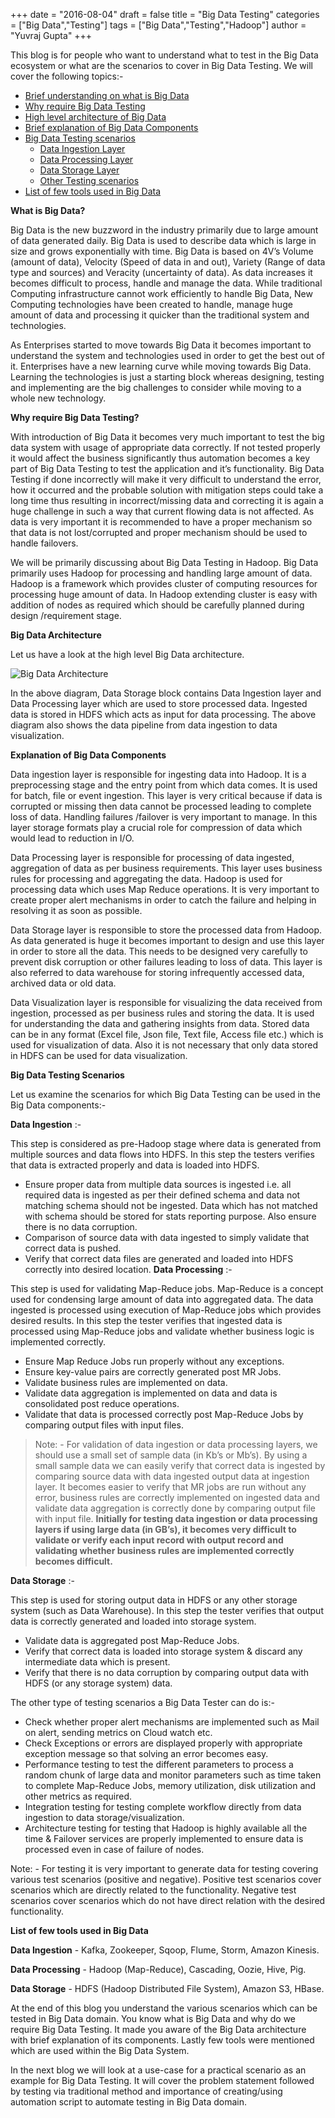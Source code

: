 +++
date = "2016-08-04"
draft = false
title = "Big Data Testing"
categories = ["Big Data","Testing"]
tags = ["Big Data","Testing","Hadoop"]
author = "Yuvraj Gupta"
+++

This blog is for people who want to understand what to test in the Big Data ecosystem or what are the scenarios to cover in Big Data Testing. We will cover the following topics:-

- [Brief understanding on what is Big Data](#BD)
- [Why require Big Data Testing](#BDT)
- [High level architecture of Big Data](#BDA)
- [Brief explanation of Big Data Components](#BDC)
- [Big Data Testing scenarios](#BDTS)
  - [Data Ingestion Layer](#DI)
  - [Data Processing Layer](#DP)
  - [Data Storage Layer](#DS)
  - [Other Testing scenarios](#OTS)
- [List of few tools used in Big Data](#TOOLS)

<a name="BD"> **What is Big Data?**</a>

Big Data is the new buzzword in the industry primarily due to large amount of data generated daily. Big Data is used to describe data which is large in size and grows exponentially with time. Big Data is based on 4V’s Volume (amount of data), Velocity (Speed of data in and out), Variety (Range of data type and sources) and Veracity (uncertainty of data). As data increases it becomes difficult to process, handle and manage the data. While traditional Computing infrastructure cannot work efficiently to handle Big Data, New Computing technologies have been created to handle, manage huge amount of data and processing it quicker than the traditional system and technologies.

As Enterprises started to move towards Big Data it becomes important to understand the system and technologies used in order to get the best out of it. Enterprises have a new learning curve while moving towards Big Data. Learning the technologies is just a starting block whereas designing, testing and implementing are the big challenges to consider while moving to a whole new technology.

<a name="BDT"> **Why require Big Data Testing?**</a>

With introduction of Big Data it becomes very much important to test the big data system with usage of appropriate data correctly. If not tested properly it would affect the business significantly thus automation becomes a key part of Big Data Testing to test the application and it’s functionality. Big Data Testing if done incorrectly will make it very difficult to understand the error, how it occurred and the probable solution with mitigation steps could take a long time thus resulting in incorrect/missing data and correcting it is again a huge challenge in such a way that current flowing data is not affected. As data is very important it is recommended to have a proper mechanism so that data is not lost/corrupted and proper mechanism should be used to handle failovers.

We will be primarily discussing about Big Data Testing in Hadoop. Big Data primarily uses Hadoop for processing and handling large amount of data. Hadoop is a framework which provides cluster of computing resources for processing huge amount of data. In Hadoop extending cluster is easy with addition of nodes as required which should be carefully planned during design /requirement stage.

<a name="BDA"> **Big Data Architecture**</a>

Let us have a look at the high level Big Data architecture.

![Big Data Architecture](../images/BigDataArchitecture.png "Big Data Architecture")

In the above diagram, Data Storage block contains Data Ingestion layer and Data Processing layer which are used to store processed data. Ingested data is stored in HDFS which acts as input for data processing. The above diagram also shows the data pipeline from data ingestion to data visualization.

<a name="BDC">**Explanation of Big Data Components**</a>

Data ingestion layer is responsible for ingesting data into Hadoop. It is a preprocessing stage and the entry point from which data comes. It is used for batch, file or event ingestion. This layer is very critical because if data is corrupted or missing then data cannot be processed leading to complete loss of data. Handling failures /failover is very important to manage. In this layer storage formats play a crucial role for compression of data which would lead to reduction in I/O.

Data Processing layer is responsible for processing of data ingested, aggregation of data as per business requirements. This layer uses business rules for processing and aggregating the data. Hadoop is used for processing data which uses Map Reduce operations. It is very important to create proper alert mechanisms in order to catch the failure and helping in resolving it as soon as possible.

Data Storage layer is responsible to store the processed data from Hadoop. As data generated is huge it becomes important to design and use this layer in order to store all the data. This needs to be designed very carefully to prevent disk corruption or other failures leading to loss of data. This layer is also referred to data warehouse for storing infrequently accessed data, archived data or old data.

Data Visualization layer is responsible for visualizing the data received from ingestion, processed as per business rules and storing the data. It is used for understanding the data and gathering insights from data. Stored data can be in any format (Excel file, Json file, Text file, Access file etc.)  which is used for visualization of data. Also it is not necessary that only data stored in HDFS can be used for data visualization.

<a name="BDTS">**Big Data Testing Scenarios**</a>

Let us examine the scenarios for which Big Data Testing can be used in the Big Data components:-

<a name="DI">**Data Ingestion** :-</a>

This step is considered as pre-Hadoop stage where data is generated from multiple sources and data flows into HDFS. In this step the testers verifies that data is extracted properly and data is loaded into HDFS.

- Ensure proper data from multiple data sources is ingested i.e. all required data is ingested as per their defined schema and data not matching schema should not be ingested. Data which has not matched with schema should be stored for stats reporting purpose. Also ensure there is no data corruption.
- Comparison of source data with data ingested to simply validate that correct data is pushed.
- Verify that correct data files are generated and loaded into HDFS correctly into desired location.
<a name="DP">**Data Processing** :-</a>

This step is used for validating Map-Reduce jobs. Map-Reduce is a concept used for condensing large amount of data into aggregated data. The data ingested is processed using execution of Map-Reduce jobs which provides desired results. In this step the tester verifies that ingested data is processed using Map-Reduce jobs and validate whether business logic is implemented correctly.

- Ensure Map Reduce Jobs run properly without any exceptions.
- Ensure key-value pairs are correctly generated post MR Jobs.
- Validate business rules are implemented on data.
- Validate data aggregation is implemented on data and data is consolidated post reduce operations.
- Validate that data is processed correctly post Map-Reduce Jobs by comparing output files with input files.
> Note: - For validation of data ingestion or data processing layers, we should use a small set of sample data (in Kb’s or Mb’s). By using a small sample data we can easily verify that correct data is ingested by comparing source data with data ingested output data at ingestion layer.  It becomes easier to verify that MR jobs are run without any error, business rules are correctly implemented on ingested data and validate data aggregation is correctly done by comparing output file with input file. 
> **Initially for testing data ingestion or data processing layers if using large data (in GB’s), it becomes very difficult to validate or verify each input record with output record and validating whether business rules are implemented correctly becomes difficult.**

<a name="DS">**Data Storage** :-</a>

This step is used for storing output data in HDFS or any other storage system (such as Data Warehouse). In this step the tester verifies that output data is correctly generated and loaded into storage system.

- Validate data is aggregated post Map-Reduce Jobs.
- Verify that correct data is loaded into storage system & discard any intermediate data which is present.
- Verify that there is no data corruption by comparing output data with HDFS (or any storage system) data.

<a name="OTS">The other type of testing scenarios a Big Data Tester can do is:-</a>

- Check whether proper alert mechanisms are implemented such as Mail on alert, sending metrics on Cloud watch etc.
- Check Exceptions or errors are displayed properly with appropriate exception message so that solving an error becomes easy.
- Performance testing to test the different parameters to process a random chunk of large data and monitor parameters such as time taken to complete Map-Reduce Jobs, memory utilization, disk utilization and other metrics as required.
- Integration testing for testing complete workflow directly from data ingestion to data storage/visualization.
- Architecture testing for testing that Hadoop is highly available all the time & Failover services are properly implemented to ensure data is processed even in case of failure of nodes.

Note: - For testing it is very important to generate data for testing covering various test scenarios (positive and negative). Positive test scenarios cover scenarios which are directly related to the functionality. Negative test scenarios cover scenarios which do not have direct relation with the desired functionality.

<a name="TOOLS">**List of few tools used in Big Data**</a>

**Data Ingestion** - Kafka, Zookeeper, Sqoop, Flume, Storm, Amazon Kinesis.

**Data Processing** - Hadoop (Map-Reduce), Cascading, Oozie, Hive, Pig.

**Data Storage** - HDFS (Hadoop Distributed File System), Amazon S3, HBase.

At the end of this blog you understand the various scenarios which can be tested in Big Data domain.  You know what is Big Data and why do we require Big Data Testing. It made you aware of the Big Data architecture with brief explanation of its components. Lastly few tools were mentioned which are used within the Big Data System.

In the next blog we will look at a use-case for a practical scenario as an example for Big Data Testing. It will cover the problem statement followed by testing via traditional method and importance of creating/using automation script to automate testing in Big Data domain.

